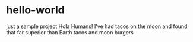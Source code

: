 # hello-world
just a sample project
Hola Humans!
I've had tacos on the moon and found that far superior than Earth tacos
and moon burgers
